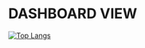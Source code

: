 # DASHBOARD VIEW

[![Top Langs](https://github-readme-stats.vercel.app/api/top-langs/?username=josenilto)](https://josenilto.github.io/)
